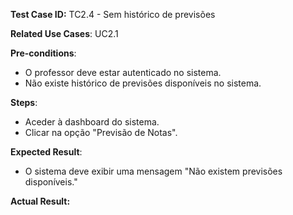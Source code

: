 **Test Case ID:** TC2.4 - Sem histórico de previsões

**Related Use Cases**: UC2.1

**Pre-conditions**:
- O professor deve estar autenticado no sistema.
- Não existe histórico de previsões disponíveis no sistema.

**Steps**:
- Aceder à dashboard do sistema.
- Clicar na opção "Previsão de Notas".

**Expected Result**:
- O sistema deve exibir uma mensagem "Não existem previsões disponíveis."

**Actual Result:**